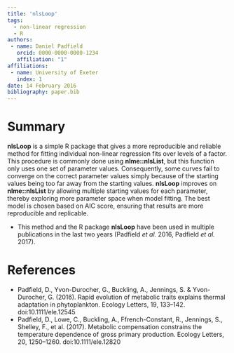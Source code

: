 ```yaml
---
title: 'nlsLoop'
tags:
  - non-linear regression
  - R
authors:
 - name: Daniel Padfield
   orcid: 0000-0000-0000-1234
   affiliation: "1"
affiliations:
 - name: University of Exeter
   index: 1
date: 14 February 2016
bibliography: paper.bib
---
```


# Summary

__nlsLoop__ is a simple R package that gives a more reproducible and reliable method for fitting individual non-linear regression fits over levels of a factor. This procedure is commonly done using __nlme::nlsList__, but this function only uses one set of parameter values. Consequently, some curves fail to converge on the correct parameter values simply because of the starting values being too far away from the starting values. __nlsLoop__ improves on __nlme::nlsList__ by allowing multiple starting values for each parameter, thereby exploring more parameter space when model fitting. The best model is chosen based on AIC score, ensuring that results are more reproducible and replicable.
- This method and the R package __nlsLoop__ have been used in multiple publications in the last two years (Padfield _et al._ 2016, Padfield _et al._ 2017).

# References

- Padfield, D., Yvon-Durocher, G., Buckling, A., Jennings, S. & Yvon-Durocher, G. (2016). Rapid evolution of metabolic traits explains thermal adaptation in phytoplankton. Ecology Letters, 19, 133–142. doi:10.1111/ele.12545
- Padfield, D., Lowe, C., Buckling, A., Ffrench-Constant, R., Jennings, S., Shelley, F., et al. (2017). Metabolic compensation constrains the temperature dependence of gross primary production. Ecology Letters, 20, 1250–1260. doi:10.1111/ele.12820

